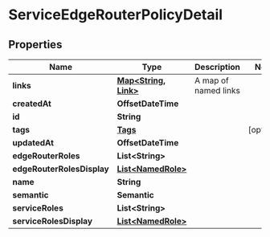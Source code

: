 

# ServiceEdgeRouterPolicyDetail


## Properties

| Name | Type | Description | Notes |
|------------ | ------------- | ------------- | -------------|
|**links** | [**Map&lt;String, Link&gt;**](Link.md) | A map of named links |  |
|**createdAt** | **OffsetDateTime** |  |  |
|**id** | **String** |  |  |
|**tags** | [**Tags**](Tags.md) |  |  [optional] |
|**updatedAt** | **OffsetDateTime** |  |  |
|**edgeRouterRoles** | **List&lt;String&gt;** |  |  |
|**edgeRouterRolesDisplay** | [**List&lt;NamedRole&gt;**](NamedRole.md) |  |  |
|**name** | **String** |  |  |
|**semantic** | **Semantic** |  |  |
|**serviceRoles** | **List&lt;String&gt;** |  |  |
|**serviceRolesDisplay** | [**List&lt;NamedRole&gt;**](NamedRole.md) |  |  |



